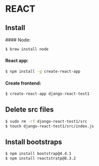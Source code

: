 # REACT
## Install
#### Node:

```sh
$ brew install node
```

#### React app:

```sh
$ npm install -g create-react-app
```

#### Create frontend:

```sh
$ create-react-app django-react-test1
```

## Delete src files

```sh
$ sudo rm -rf django-react-test1/src
$ touch django-react-test1/src/index.js
```

## Install bootstraps

```sh
$ npm install bootstrap@4.4.1
$ npm install reactstratp@8.3.2
```